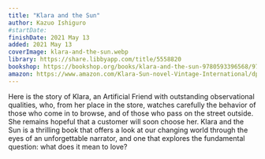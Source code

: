 ```yaml
---
title: "Klara and the Sun"
author: Kazuo Ishiguro
#startDate:
finishDate: 2021 May 13
added: 2021 May 13
coverImage: klara-and-the-sun.webp
library: https://share.libbyapp.com/title/5558820
bookshop: https://bookshop.org/books/klara-and-the-sun-9780593396568/9780593311295
amazon: https://www.amazon.com/Klara-Sun-novel-Vintage-International/dp/0593311299/
---
```


Here is the story of Klara, an Artificial Friend with outstanding observational qualities, who, from her place in the store, watches carefully the behavior of those who come in to browse, and of those who pass on the street outside. She remains hopeful that a customer will soon choose her. Klara and the Sun is a thrilling book that offers a look at our changing world through the eyes of an unforgettable narrator, and one that explores the fundamental question: what does it mean to love?  
